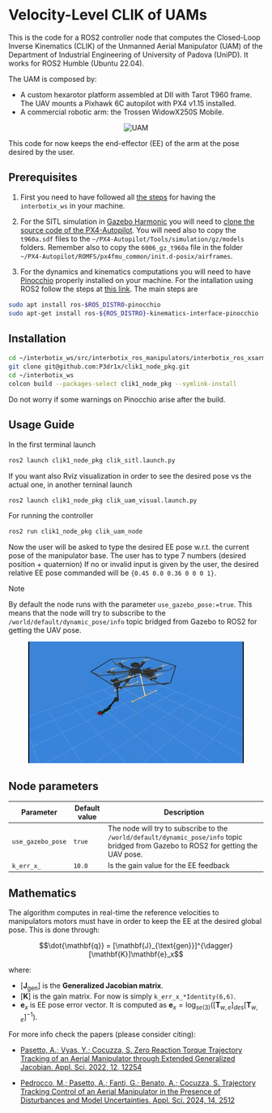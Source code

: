 # Velocity-Level CLIK of UAMs

This is the code for a ROS2 controller node that computes the Closed-Loop Inverse Kinematics (CLIK) of the Unmanned Aerial Manipulator (UAM) of the Department of Industrial Engineering of University of Padova (UniPD). It works for ROS2 Humble (Ubuntu 22.04).

The UAM is composed by:
- A custom hexarotor platform assembled at DII with Tarot T960 frame. The UAV mounts a Pixhawk 6C autopilot with PX4 v1.15 installed.
- A commercial robotic arm: the Trossen WidowX250S Mobile.

<div align="center">
  <img src="media/UAM.gif" alt="UAM">
</div>

This code for now keeps the end-effector (EE) of the arm at the pose desired by the user. 

## Prerequisites

1) First you need to have followed all [the steps](https://docs.trossenrobotics.com/interbotix_xsarms_docs/ros_interface/ros2/software_setup.html#amd64-architecture) for having the `interbotix_ws` in your machine.

2. For the SITL simulation in [Gazebo Harmonic](https://docs.px4.io/main/en/sim_gazebo_gz/#gazebo-simulation) you will need to [clone the source code of the PX4-Autopilot](https://docs.px4.io/main/en/dev_setup/building_px4.html#building-px4-software). You will need also to copy the `t960a.sdf` files to the `~/PX4-Autopilot/Tools/simulation/gz/models` folders. Remember also to copy the `6006_gz_t960a` file in the folder `~/PX4-Autopilot/ROMFS/px4fmu_common/init.d-posix/airframes`.

3. For the dynamics and kinematics computations you will need to have [Pinocchio](https://gepettoweb.laas.fr/doc/stack-of-tasks/pinocchio/devel/doxygen-html/index.html) properly installed on your machine. For the intallation using ROS2 follow the steps at [this link](https://github.com/stack-of-tasks/pinocchio#ros). The main steps are

```bash
sudo apt install ros-$ROS_DISTRO-pinocchio
sudo apt-get install ros-${ROS_DISTRO}-kinematics-interface-pinocchio
```

## Installation

```bash
cd ~/interbotix_ws/src/interbotix_ros_manipulators/interbotix_ros_xsarms
git clone git@github.com:P3dr1x/clik1_node_pkg.git
cd ~/interbotix_ws
colcon build --packages-select clik1_node_pkg --symlink-install
```
Do not worry if some warnings on Pinocchio arise after the build. 

## Usage Guide

In the first terminal launch

```bash
ros2 launch clik1_node_pkg clik_sitl.launch.py
```

If you want also Rviz visualization in order to see the desired pose vs the actual one, in another terninal launch

```bash
ros2 launch clik1_node_pkg clik_uam_visual.launch.py
```

For running the controller 

```bash
ros2 run clik1_node_pkg clik_uam_node
```

Now the user will be asked to type the desired EE pose w.r.t. the current pose of the manipulator base. The user has to type 7 numbers (desired position + quaternion) 
If no or invalid input is given by the user, the desired relative EE pose commanded will be `{0.45 0.0 0.36 0 0 0 1}`.

> [!NOTE] 
> By default the node runs with the parameter `use_gazebo_pose:=true`. This means that the node will try to subscribe to the `/world/default/dynamic_pose/info` topic bridged from Gazebo to ROS2 for getting the UAV pose. 

<div align="center">
  <img src="media/GIF_Rviz.gif" alt="UAM">
</div>

## Node parameters

Parameter      |Default value |   Description    |
|-------------------|---------------|------------|
| `use_gazebo_pose` | `true` | The node will try to subscribe to the `/world/default/dynamic_pose/info` topic bridged from Gazebo to ROS2 for getting the UAV pose. 
| `k_err_x_` | `10.0` | Is the gain value for the EE feedback 

## Mathematics

The algorithm computes in real-time the reference velocities to manipulators motors must have in order to keep the EE at the desired global pose. This is done through:

$$\dot{\mathbf{q}} = [\mathbf{J}_{\text{gen}}]^{\dagger}[\mathbf{K}]\mathbf{e}_x$$

where:

- $[\mathbf{J}_{\text{gen}}]$ is the **Generalized Jacobian matrix**.
- $[\mathbf{K}]$ is the gain matrix. For now is simply `k_err_x_*Identity(6,6)`.
- $\mathbf{e}_x$ is EE pose error vector. It is computed as $\mathbf{e}_x = \log_{se(3)}([\mathbf{T}_{w,e}]_{des}[\mathbf{T}_{w,e}]^{-1})$.

For more info check the papers (please consider citing):

- [Pasetto, A.; Vyas, Y.; Cocuzza, S. Zero Reaction Torque Trajectory Tracking of an Aerial Manipulator through Extended Generalized Jacobian. Appl. Sci. 2022, 12, 12254](https://doi.org/10.3390/app122312254)

- [Pedrocco, M.; Pasetto, A.; Fanti, G.; Benato, A.; Cocuzza, S. Trajectory Tracking Control of an Aerial Manipulator in the Presence of Disturbances and Model Uncertainties. Appl. Sci. 2024, 14, 2512](https://doi.org/10.3390/app14062512)